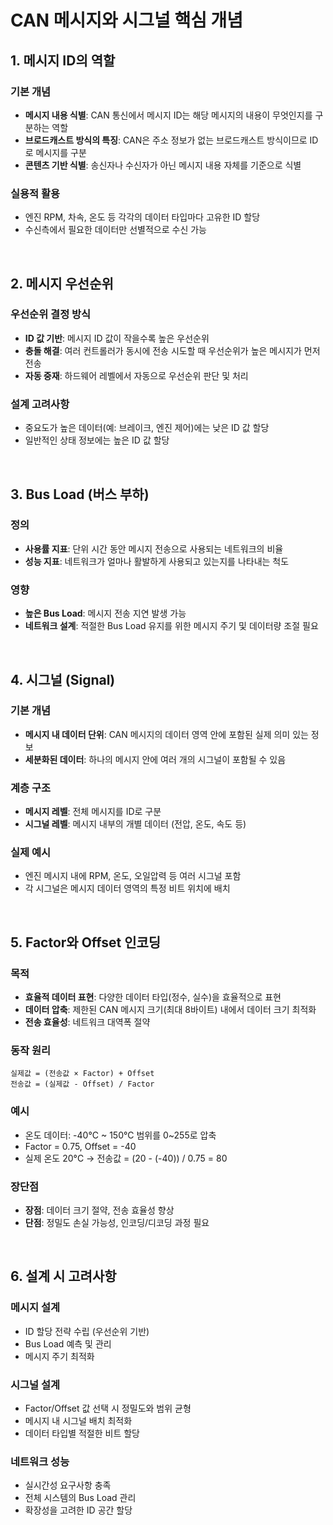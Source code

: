 # CAN 메시지와 시그널 핵심 개념

## 1. 메시지 ID의 역할

### 기본 개념
- **메시지 내용 식별**: CAN 통신에서 메시지 ID는 해당 메시지의 내용이 무엇인지를 구분하는 역할
- **브로드캐스트 방식의 특징**: CAN은 주소 정보가 없는 브로드캐스트 방식이므로 ID로 메시지를 구분
- **콘텐츠 기반 식별**: 송신자나 수신자가 아닌 메시지 내용 자체를 기준으로 식별

### 실용적 활용
- 엔진 RPM, 차속, 온도 등 각각의 데이터 타입마다 고유한 ID 할당
- 수신측에서 필요한 데이터만 선별적으로 수신 가능

<br>

## 2. 메시지 우선순위

### 우선순위 결정 방식
- **ID 값 기반**: 메시지 ID 값이 작을수록 높은 우선순위
- **충돌 해결**: 여러 컨트롤러가 동시에 전송 시도할 때 우선순위가 높은 메시지가 먼저 전송
- **자동 중재**: 하드웨어 레벨에서 자동으로 우선순위 판단 및 처리

### 설계 고려사항
- 중요도가 높은 데이터(예: 브레이크, 엔진 제어)에는 낮은 ID 값 할당
- 일반적인 상태 정보에는 높은 ID 값 할당

<br>

## 3. Bus Load (버스 부하)

### 정의
- **사용률 지표**: 단위 시간 동안 메시지 전송으로 사용되는 네트워크의 비율
- **성능 지표**: 네트워크가 얼마나 활발하게 사용되고 있는지를 나타내는 척도

### 영향
- **높은 Bus Load**: 메시지 전송 지연 발생 가능
- **네트워크 설계**: 적절한 Bus Load 유지를 위한 메시지 주기 및 데이터량 조절 필요

<br>

## 4. 시그널 (Signal)

### 기본 개념
- **메시지 내 데이터 단위**: CAN 메시지의 데이터 영역 안에 포함된 실제 의미 있는 정보
- **세분화된 데이터**: 하나의 메시지 안에 여러 개의 시그널이 포함될 수 있음

### 계층 구조
- **메시지 레벨**: 전체 메시지를 ID로 구분
- **시그널 레벨**: 메시지 내부의 개별 데이터 (전압, 온도, 속도 등)

### 실제 예시
- 엔진 메시지 내에 RPM, 온도, 오일압력 등 여러 시그널 포함
- 각 시그널은 메시지 데이터 영역의 특정 비트 위치에 배치

<br>

## 5. Factor와 Offset 인코딩

### 목적
- **효율적 데이터 표현**: 다양한 데이터 타입(정수, 실수)을 효율적으로 표현
- **데이터 압축**: 제한된 CAN 메시지 크기(최대 8바이트) 내에서 데이터 크기 최적화
- **전송 효율성**: 네트워크 대역폭 절약

### 동작 원리
```
실제값 = (전송값 × Factor) + Offset
전송값 = (실제값 - Offset) / Factor
```

### 예시
- 온도 데이터: -40°C ~ 150°C 범위를 0~255로 압축
- Factor = 0.75, Offset = -40
- 실제 온도 20°C → 전송값 = (20 - (-40)) / 0.75 = 80

### 장단점
- **장점**: 데이터 크기 절약, 전송 효율성 향상
- **단점**: 정밀도 손실 가능성, 인코딩/디코딩 과정 필요

<br>

## 6. 설계 시 고려사항

### 메시지 설계
- ID 할당 전략 수립 (우선순위 기반)
- Bus Load 예측 및 관리
- 메시지 주기 최적화

### 시그널 설계
- Factor/Offset 값 선택 시 정밀도와 범위 균형
- 메시지 내 시그널 배치 최적화
- 데이터 타입별 적절한 비트 할당

### 네트워크 성능
- 실시간성 요구사항 충족
- 전체 시스템의 Bus Load 관리
- 확장성을 고려한 ID 공간 할당
